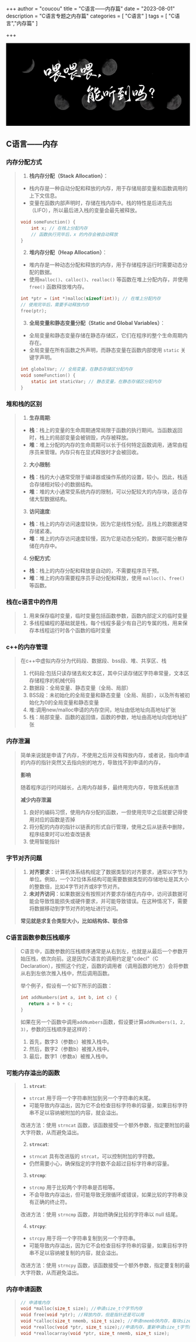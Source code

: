 +++
author = "coucou"
title = "C语言——内存篇"
date = "2023-08-01"
description = "C语言专题之内存篇"
categories = [
    "C语言"
]
tags = [
    "C语言","内存篇"
]

+++


![](1.jpg)

## C语言——内存

### 内存分配方式

>1. **栈内存分配（Stack Allocation）**：
>
>   - 栈内存是一种自动分配和释放的内存，用于存储局部变量和函数调用的上下文信息。
>   - 变量在函数内部声明时，存储在栈内存中。栈的特性是后进先出（LIFO），所以最后进入栈的变量会最先被释放。
>
>   ```c
>   void someFunction() {
>       int x; // 在栈上分配内存
>       // 函数执行完毕后，x 的内存会被自动释放
>   }
>   ```
>
>2. **堆内存分配（Heap Allocation）**：
>
>   - 堆内存是一种动态分配和释放的内存，用于存储程序运行时需要动态分配的数据。
>   - 使用`malloc()`、`calloc()`、`realloc()` 等函数在堆上分配内存，并使用 `free()` 函数释放堆内存。
>
>   ```c
>   int *ptr = (int *)malloc(sizeof(int)); // 在堆上分配内存
>   // 使用完毕后，需要手动释放内存
>   free(ptr);
>   ```
>
>3. **全局变量和静态变量分配（Static and Global Variables）**：
>
>   - 全局变量和静态变量存储在静态存储区，它们在程序的整个生命周期内存在。
>   - 全局变量在所有函数之外声明，而静态变量在函数内部使用 `static` 关键字声明。
>
>   ```c
>   int globalVar; // 全局变量，在静态存储区分配内存
>   void someFunction() {
>       static int staticVar; // 静态变量，在静态存储区分配内存
>   }
>   ```

### 堆和栈的区别

>1. **生存周期**:
>   - **栈**：栈上的变量的生命周期通常局限于函数的执行期间。当函数返回时，栈上的局部变量会被销毁，内存被释放。
>   - **堆**：堆上分配的内存的生命周期可以长于任何特定函数调用，通常由程序员来管理。内存只有在显式释放时才会被回收。
>2. **大小限制**:
>   - **栈**：栈的大小通常受限于编译器或操作系统的设置，较小。因此，栈适合存储相对较小的数据结构。
>   - **堆**：堆的大小通常受系统内存的限制，可以分配较大的内存块，适合存储大型数据结构。
>3. **访问速度**:
>   - **栈**：栈上的内存访问速度较快，因为它是线性分配，且栈上的数据通常存储紧凑。
>   - **堆**：堆上的内存访问速度较慢，因为它是动态分配的，数据可能分散存储在内存中。
>4. **分配方式**:
>   - **栈**：栈上的内存分配和释放是自动的，不需要程序员干预。
>   - **堆**：堆上的内存需要程序员手动分配和释放，使用 `malloc()`、`free()` 等函数。

### 栈在c语言中的作用

>1. 用来保存临时变量，临时变量包括函数参数，函数内部定义的临时变量
>2. 多线程编程的基础就是栈，每个线程多最少有自己的专属的栈，用来保存本线程运行时各个函数的临时变量

### c++的内存管理

>在c++中虚拟内存分为代码段、数据段、bss段、堆、共享区、栈
>
>1. 代码段:包括只读存储去和文本区，其中只读存储区字符串常量，文本区存储程序的机械代码
>2. 数据段：全局变量、静态变量（全局、局部）
>3. BSS段：未初始化的全局变量和静态变量（全局、局部），以及所有被初始化为0的全局变量和静态变量
>4. 堆:调用new/malloc申请的内存空间，地址由低地址向高地址扩张
>5. 栈：局部变量、函数的返回值，函数的参数，地址由高地址向低地址扩张

### 内存泄漏

> 简单来说就是申请了内存，不使用之后并没有释放内存，或者说，指向申请的内存的指针突然又去指向别的地方，导致找不到申请的内存，
>
> **影响**
>
> 随着程序运行时间越长，占用内存越多，最终用完内存，导致系统崩溃
>
> **减少内存泄漏**
>
> 1. 良好的编码习惯，使用内存分配的函数，一但使用完毕之后就要记得使用对应的函数是否掉
> 2. 将分配的内存的指针以链表的形式自行管理，使用之后从链表中删除，程序结束时可以检查改链表
> 3. 使用智能指针

### 字节对齐问题

>1. **对齐要求**：计算机体系结构规定了数据类型的对齐要求，通常以字节为单位。例如，一个32位体系结构可能需要数据类型的存储地址是其大小的整数倍，比如4字节对齐或8字节对齐。
>2. **未对齐访问**：如果数据没有按照对齐要求存储在内存中，访问该数据可能会导致性能损失或硬件要求，并可能导致错误。在这种情况下，需要将数据移动到字节对齐的地址进行访问。
>
>**常见就是求复合类型大小，比如结构体、联合体**  

### C语言函数参数压栈顺序

>C语言中，函数参数的压栈顺序通常是从右到左，也就是从最后一个参数开始压栈，依次向前。这是因为C语言的调用约定是"cdecl"（C Declaration），按照这个约定，函数的调用者（调用函数的地方）会将参数从右到左依次推入栈中，然后调用函数。
>
>举个例子，假设有一个如下所示的函数：
>
>```c
>int addNumbers(int a, int b, int c) {
>    return a + b + c;
>}
>```
>
>如果在另一个函数中调用`addNumbers`函数，假设要计算`addNumbers(1, 2, 3)`，参数的压栈顺序是这样的：
>
>1. 首先，数字3（参数c）被推入栈中。
>2. 然后，数字2（参数b）被推入栈中。
>3. 最后，数字1（参数a）被推入栈中。

### 可能内存溢出的函数

>1. **`strcat`**:
>
>   - `strcat` 用于将一个字符串附加到另一个字符串的末尾。
>   - 可能导致内存溢出，因为它不会检查目标字符串的容量，如果目标字符串不足以容纳被附加的内容，就会溢出。
>
>   改进方法：使用 `strncat` 函数，该函数接受一个额外参数，指定要附加的最大字符数，从而避免溢出。
>
>2. **`strncat`**:
>
>   - `strncat` 具有改进版的 `strcat`，可以控制附加的字符数。
>   - 仍然需要小心，确保指定的字符数不会超过目标字符串的容量。
>
>3. **`strcmp`**:
>
>   - `strcmp` 用于比较两个字符串是否相等。
>   - 不会导致内存溢出，但可能导致无限循环或错误，如果比较的字符串没有正确的终止符。
>
>   改进方法：使用 `strncmp` 函数，并始终确保比较的字符串以 null 结尾。
>
>4. **`strcpy`**:
>
>   - `strcpy` 用于将一个字符串复制到另一个字符串。
>   - 可能导致内存溢出，因为它不会检查目标字符串的容量，如果目标字符串不足以容纳被复制的内容，就会溢出。
>
> 改进方法：使用 `strncpy` 函数，该函数接受一个额外参数，指定要复制的最大字符数，从而避免溢出。

### 内存申请函数

>```c
>// 申请堆内存
>void *malloc(size_t size); //申请size_t个字节内存
>void free(void *ptr); //释放内存，但是指针还是可以用
>void *calloc(size_t nmemb, size_t size); //申请nmemb快内存，每块size_t个字节
>void *realloc(void *ptr, size_t size);//申请内存，重新申请size_t字节内存，
>void *reallocarray(void *ptr, size_t nmemb, size_t size); 
>```